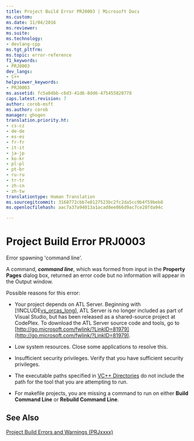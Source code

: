 ```yaml
---
title: Project Build Error PRJ0003 | Microsoft Docs
ms.custom: 
ms.date: 11/04/2016
ms.reviewer: 
ms.suite: 
ms.technology:
- devlang-cpp
ms.tgt_pltfrm: 
ms.topic: error-reference
f1_keywords:
- PRJ0003
dev_langs:
- C++
helpviewer_keywords:
- PRJ0003
ms.assetid: fc5a84bb-c6d3-41d6-8dd6-475455820778
caps.latest.revision: 7
author: corob-msft
ms.author: corob
manager: ghogen
translation.priority.ht:
- cs-cz
- de-de
- es-es
- fr-fr
- it-it
- ja-jp
- ko-kr
- pl-pl
- pt-br
- ru-ru
- tr-tr
- zh-cn
- zh-tw
translationtype: Human Translation
ms.sourcegitcommit: 3168772cbb7e8127523bc2fc2da5cc9b4f59beb8
ms.openlocfilehash: aac7a37a94013a1acad8ee866d9ac7ce28fda94c

---
```

# Project Build Error PRJ0003
Error spawning 'command line'.  
  
 A command, ***command line***, which was formed from input in the **Property Pages** dialog box, returned an error code but no information will appear in the Output window.  
  
 Possible reasons for this error:  
  
-   Your project depends on ATL Server. Beginning with [!INCLUDE[vs_orcas_long](../../atl/reference/includes/vs_orcas_long_md.md)], ATL Server is no longer included as part of Visual Studio, but has been released as a shared-source project at CodePlex. To download the ATL Server source code and tools, go to [http://go.microsoft.com/fwlink/?LinkID=81979](http://go.microsoft.com/fwlink/?LinkID=81979).  
  
-   Low system resources. Close some applications to resolve this.  
  
-   Insufficient security privileges. Verify that you have sufficient security privileges.  
  
-   The executable paths specified in [VC++ Directories](http://msdn.microsoft.com/en-us/e027448b-c811-4c3d-8531-4325ad3f6e02) do not include the path for the tool that you are attempting to run.  
  
-   For makefile projects, you are missing a command to run on either **Build Command Line** or **Rebuild Command Line**.  
  
## See Also  
 [Project Build Errors and Warnings (PRJxxxx)](../../error-messages/tool-errors/project-build-errors-and-warnings-prjxxxx.md)


<!--HONumber=Jan17_HO2-->


